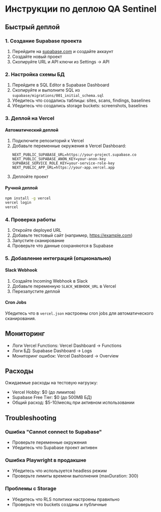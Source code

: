 # Инструкции по деплою QA Sentinel

## Быстрый деплой

### 1. Создание Supabase проекта

1. Перейдите на [supabase.com](https://supabase.com) и создайте аккаунт
2. Создайте новый проект
3. Скопируйте URL и API ключи из Settings → API

### 2. Настройка схемы БД

1. Перейдите в SQL Editor в Supabase Dashboard
2. Скопируйте и выполните SQL из `supabase/migrations/001_initial_schema.sql`
3. Убедитесь что создались таблицы: sites, scans, findings, baselines
4. Убедитесь что создались storage buckets: screenshots, baselines

### 3. Деплой на Vercel

#### Автоматический деплой
1. Подключите репозиторий к Vercel
2. Добавьте переменные окружения в Vercel Dashboard:
   ```
   NEXT_PUBLIC_SUPABASE_URL=https://your-project.supabase.co
   NEXT_PUBLIC_SUPABASE_ANON_KEY=your-anon-key
   SUPABASE_SERVICE_ROLE_KEY=your-service-role-key
   NEXT_PUBLIC_APP_URL=https://your-app.vercel.app
   ```
3. Деплойте проект

#### Ручной деплой
```bash
npm install -g vercel
vercel login
vercel
```

### 4. Проверка работы

1. Откройте deployed URL
2. Добавьте тестовый сайт (например, https://example.com)
3. Запустите сканирование
4. Проверьте что данные сохраняются в Supabase

### 5. Добавление интеграций (опционально)

#### Slack Webhook
1. Создайте Incoming Webhook в Slack
2. Добавьте переменную `SLACK_WEBHOOK_URL` в Vercel
3. Перезапустите деплой

#### Cron Jobs
Убедитесь что в `vercel.json` настроены cron jobs для автоматического сканирования.

## Мониторинг

- Логи Vercel Functions: Vercel Dashboard → Functions
- Логи БД: Supabase Dashboard → Logs
- Мониторинг ошибок: Vercel Dashboard → Overview

## Расходы

Ожидаемые расходы на тестовую нагрузку:
- Vercel Hobby: $0 (до лимитов)
- Supabase Free Tier: $0 (до 500MB БД)
- Общий расход: $5-10/месяц при активном использовании

## Troubleshooting

### Ошибка "Cannot connect to Supabase"
- Проверьте переменные окружения
- Убедитесь что Supabase проект активен

### Ошибка Playwright в продакшне
- Убедитесь что используется headless режим
- Проверьте лимиты времени выполнения (maxDuration: 300)

### Проблемы с Storage
- Убедитесь что RLS политики настроены правильно
- Проверьте что buckets созданы и публичные